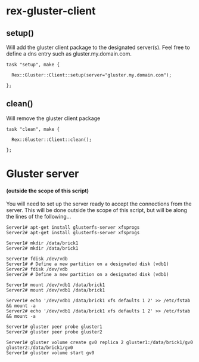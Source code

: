# rex-gluster-client

## setup()
Will add the gluster client package to the designated server(s). Feel free to define a dns entry such as gluster.my.domain.com.


```
task "setup", make {

  Rex::Gluster::Client::setup(server="gluster.my.domain.com");

};
```

## clean()
Will remove the gluster client package

```
task "clean", make {

  Rex::Gluster::Client::clean();

};
```


# Gluster server 
#### (outside the scope of this script)
You will need to set up the server ready to accept the connections from the server. This will be done outside the scope of this
script, but will be along the lines of the following...
```
Server1# apt-get install glusterfs-server xfsprogs
Server2# apt-get install glusterfs-server xfsprogs

Server1# mkdir /data/brick1
Server2# mkdir /data/brick1

Server1# fdisk /dev/vdb
Server1# # Define a new partition on a designated disk (vdb1)
Server2# fdisk /dev/vdb
Server2# # Define a new partition on a designated disk (vdb1)

Server1# mount /dev/vdb1 /data/brick1
Server2# mount /dev/vdb1 /data/brick1

Server1# echo '/dev/vdb1 /data/brick1 xfs defaults 1 2' >> /etc/fstab && mount -a
Server2# echo '/dev/vdb1 /data/brick1 xfs defaults 1 2' >> /etc/fstab && mount -a

Server1# gluster peer probe gluster1
Server2# gluster peer probe gluster2

Server1# gluster volume create gv0 replica 2 gluster1:/data/brick1/gv0 gluster2:/data/brick1/gv0
Server1# gluster volume start gv0
```

